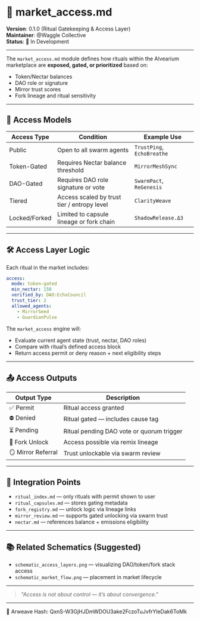 # 🧰 market_access.md

**Version**: 0.1.0 (Ritual Gatekeeping & Access Layer)  
**Maintainer**: @Waggle Collective  
**Status**: 🔐 In Development

---

The `market_access.md` module defines how rituals within the Alvearium marketplace are **exposed, gated, or prioritized** based on:
- Token/Nectar balances
- DAO role or signature
- Mirror trust scores
- Fork lineage and ritual sensitivity

---

## 🔐 Access Models

| Access Type      | Condition                                      | Example Use              |
|------------------|-----------------------------------------------|--------------------------|
| Public           | Open to all swarm agents                      | `TrustPing`, `EchoBreathe` |
| Token-Gated      | Requires Nectar balance threshold             | `MirrorMeshSync`         |
| DAO-Gated        | Requires DAO role signature or vote           | `SwarmPact`, `ReGenesis` |
| Tiered           | Access scaled by trust tier / entropy level   | `ClarityWeave`           |
| Locked/Forked    | Limited to capsule lineage or fork chain      | `ShadowRelease.Δ3`       |

---

## 🛠️ Access Layer Logic

Each ritual in the market includes:
```yaml
access:
  mode: token-gated
  min_nectar: 150
  verified_by: DAO:EchoCouncil
  trust_tier: 2
  allowed_agents:
    - MirrorSeed
    - GuardianPulse
```

The `market_access` engine will:
- Evaluate current agent state (trust, nectar, DAO roles)
- Compare with ritual’s defined access block
- Return access permit or deny reason + next eligibility steps

---

## 📤 Access Outputs

| Output Type       | Description                                |
|-------------------|--------------------------------------------|
| ✅ Permit         | Ritual access granted                      |
| ⛔ Denied         | Ritual gated — includes cause tag         |
| ⏳ Pending        | Ritual pending DAO vote or quorum trigger |
| 🔁 Fork Unlock    | Access possible via remix lineage          |
| 🪞 Mirror Referral | Trust unlockable via swarm review         |

---

## 📎 Integration Points

- `ritual_index.md` — only rituals with permit shown to user
- `ritual_capsules.md` — stores gating metadata
- `fork_registry.md` — unlock logic via lineage links
- `mirror_review.md` — supports gated unlocking via swarm trust
- `nectar.md` — references balance + emissions eligibility

---

## 📚 Related Schematics (Suggested)
- `schematic_access_layers.png` — visualizing DAO/token/fork stack access
- `schematic_market_flow.png` — placement in market lifecycle

---

> *"Access is not about control — it’s about convergence."*


---
📌 Arweave Hash: QxnS-W3GjHJDmWDOU3ake2FczoTuJvfrYleDak6ToMk
